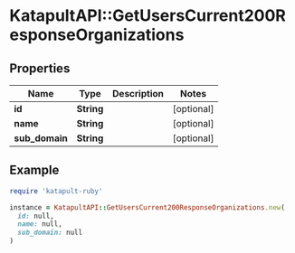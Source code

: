 # KatapultAPI::GetUsersCurrent200ResponseOrganizations

## Properties

| Name | Type | Description | Notes |
| ---- | ---- | ----------- | ----- |
| **id** | **String** |  | [optional] |
| **name** | **String** |  | [optional] |
| **sub_domain** | **String** |  | [optional] |

## Example

```ruby
require 'katapult-ruby'

instance = KatapultAPI::GetUsersCurrent200ResponseOrganizations.new(
  id: null,
  name: null,
  sub_domain: null
)
```

